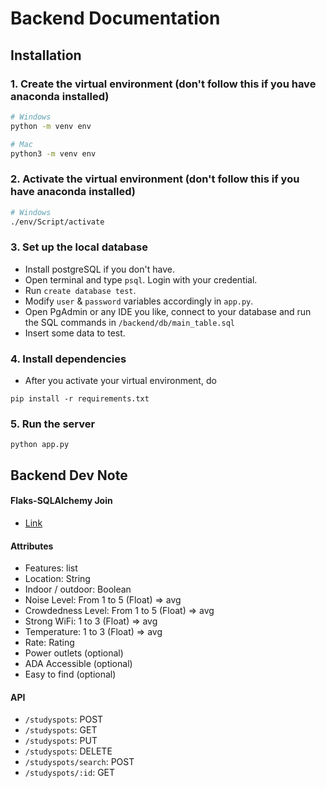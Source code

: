 # Backend Documentation

## Installation

### 1. Create the virtual environment (don't follow this if you have anaconda installed)

```bash
# Windows
python -m venv env

# Mac
python3 -m venv env
```

### 2. Activate the virtual environment (don't follow this if you have anaconda installed)

```bash
# Windows 
./env/Script/activate
```

### 3. Set up the local database

- Install postgreSQL if you don't have.
- Open terminal and type `psql`. Login with your credential.
- Run `create database test`.
- Modify `user` & `password` variables accordingly in `app.py`.
- Open PgAdmin or any IDE you like, connect to your database and run the SQL commands in `/backend/db/main_table.sql`
- Insert some data to test.

### 4. Install dependencies

- After you activate your virtual environment, do

```
pip install -r requirements.txt
```

### 5. Run the server

```
python app.py
```

## Backend Dev Note 

#### Flaks-SQLAlchemy Join
- [Link](https://stackoverflow.com/questions/21996288/join-multiple-tables-in-sqlalchemy-flask)


#### Attributes
- Features: list
- Location: String
- Indoor / outdoor: Boolean
- Noise Level: From 1 to 5 (Float) => avg
- Crowdedness Level: From 1 to 5 (Float) => avg
- Strong WiFi: 1 to 3 (Float) => avg
- Temperature: 1 to 3 (Float) => avg
- Rate: Rating
- Power outlets (optional)
- ADA Accessible (optional)
- Easy to find (optional)

#### API
- `/studyspots`: POST
- `/studyspots`: GET
- `/studyspots`: PUT
- `/studyspots`: DELETE
- `/studyspots/search`: POST
- `/studyspots/:id`: GET

